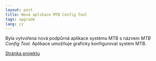 ```yaml
---
layout: post
title: Nová aplikace MTB Config Tool
tags: upgrade
lang: cz
---
```


Byla vytvořena nová podpůrná aplikace systému MTB s názvem *MTB Config Tool*.
Aplikace umožňuje graficky konfigurovat systém MTB.

<a class="btn" href="/cz/v4/config-tool">Stránka projektu</a>
